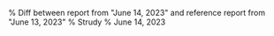 % Diff between report from "June 14, 2023" and reference report from "June 13, 2023"
% Strudy
% June 14, 2023


